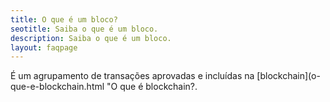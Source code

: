 ```yaml
---
title: O que é um bloco?
seotitle: Saiba o que é um bloco.
description: Saiba o que é um bloco.
layout: faqpage
---
```

É um agrupamento de transações aprovadas e incluídas na [blockchain](o-que-e-blockchain.html "O que é blockchain?. 

